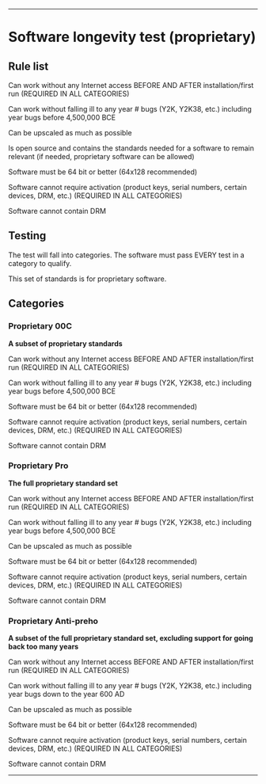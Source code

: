 
***

# Software longevity test (proprietary)

## Rule list

Can work without any Internet access BEFORE AND AFTER installation/first run (REQUIRED IN ALL CATEGORIES)

Can work without falling ill to any year # bugs (Y2K, Y2K38, etc.) including year bugs before 4,500,000 BCE

Can be upscaled as much as possible

Is open source and contains the standards needed for a software to remain relevant (if needed, proprietary software can be allowed)

Software must be 64 bit or better (64x128 recommended)

Software cannot require activation (product keys, serial numbers, certain devices, DRM, etc.)  (REQUIRED IN ALL CATEGORIES)

Software cannot contain DRM

## Testing

The test will fall into categories. The software must pass EVERY test in a category to qualify.

This set of standards is for proprietary software.

## Categories

### Proprietary 00C

**A subset of proprietary standards**

Can work without any Internet access BEFORE AND AFTER installation/first run (REQUIRED IN ALL CATEGORIES)

Can work without falling ill to any year # bugs (Y2K, Y2K38, etc.) including year bugs before 4,500,000 BCE

Software must be 64 bit or better (64x128 recommended)

Software cannot require activation (product keys, serial numbers, certain devices, DRM, etc.)  (REQUIRED IN ALL CATEGORIES)

Software cannot contain DRM

### Proprietary Pro

**The full proprietary standard set**

Can work without any Internet access BEFORE AND AFTER installation/first run (REQUIRED IN ALL CATEGORIES)

Can work without falling ill to any year # bugs (Y2K, Y2K38, etc.) including year bugs before 4,500,000 BCE

Can be upscaled as much as possible

Software must be 64 bit or better (64x128 recommended)

Software cannot require activation (product keys, serial numbers, certain devices, DRM, etc.)  (REQUIRED IN ALL CATEGORIES)

Software cannot contain DRM

### Proprietary Anti-preho

**A subset of the full proprietary standard set, excluding support for going back too many years**

Can work without any Internet access BEFORE AND AFTER installation/first run (REQUIRED IN ALL CATEGORIES)

Can work without falling ill to any year # bugs (Y2K, Y2K38, etc.) including year bugs down to the year 600 AD

Can be upscaled as much as possible

Software must be 64 bit or better (64x128 recommended)

Software cannot require activation (product keys, serial numbers, certain devices, DRM, etc.)  (REQUIRED IN ALL CATEGORIES)

Software cannot contain DRM

***

